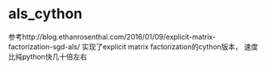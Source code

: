 # als_cython
参考http://blog.ethanrosenthal.com/2016/01/09/explicit-matrix-factorization-sgd-als/ 实现了explicit matrix factorization的cython版本，
速度比纯python快几十倍左右
